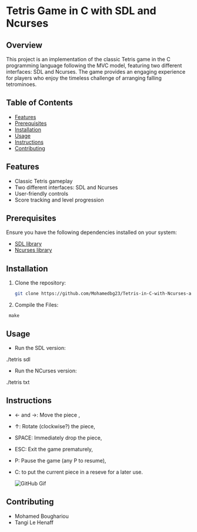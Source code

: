 # Tetris Game in C with SDL and Ncurses

## Overview

This project is an implementation of the classic Tetris game in the C programming language following the MVC model, featuring two different interfaces: SDL and Ncurses. The game provides an engaging experience for players who enjoy the timeless challenge of arranging falling tetrominoes.

## Table of Contents

- [Features](#features)
- [Prerequisites](#prerequisites)
- [Installation](#installation)
- [Usage](#usage)
- [Instructions](#instructions)
- [Contributing](#contributing)

## Features

- Classic Tetris gameplay
- Two different interfaces: SDL and Ncurses
- User-friendly controls
- Score tracking and level progression

## Prerequisites

Ensure you have the following dependencies installed on your system:

- [SDL library](https://www.libsdl.org/)
- [Ncurses library](https://invisible-island.net/ncurses/)

## Installation

1. Clone the repository:

   ```bash
   git clone https://github.com/Mohamedbg23/Tetris-in-C-with-Ncurses-and-SDL.git

2. Compile the Files:

`
make`

## Usage 

- Run the SDL version:

./tetris sdl

- Run the NCurses version:

./tetris txt

## Instructions
- ← and →: Move the piece ,
- ↑: Rotate (clockwise?) the piece,
- SPACE: Immediately drop the piece,
- ESC: Exit the game prematurely,
- P: Pause the game (any P to resume),
- C: to put the current piece in a reseve for a later use.

  ![GitHub Gif](https://raw.githubusercontent.com/Mohamedbg23/Tetris-in-C-with-Ncurses-and-SDL/main/tetris.gif)

## Contributing
- Mohamed Boughariou
- Tangi Le Henaff
